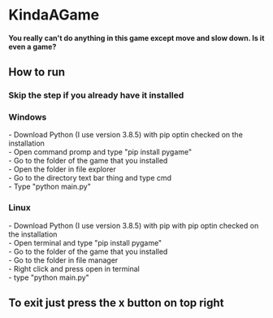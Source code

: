 <h1>KindaAGame</h1>
<h4>You really can't do anything in this game except move and slow down. Is it even a game?<h4>

<h2>How to run</h2>
<h3>Skip the step if you already have it installed<h3>
<h3>Windows</h3>
- Download Python (I use version 3.8.5) with pip optin checked on the installation  <br>
- Open command promp and type "pip install pygame" <br>
- Go to the folder of the game that you installed <br>
- Open the folder in file explorer <br>
- Go to the directory text bar thing and type cmd <br>
- Type "python main.py" <br>
<h3>Linux</h3>
- Download Python (I use version 3.8.5) with pip with pip optin checked on the installation <br>
- Open terminal and type "pip install pygame" <br>
- Go to the folder of the game that you installed <br>
- Go to the folder in file manager <br>
- Right click and press open in terminal <br>
- type "python main.py"

<h2>To exit just press the x button on top right</h2>
